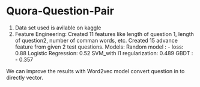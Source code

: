 # Quora-Question-Pair
1. Data set used is avilable on kaggle
2. Feature Engineering: 
Created 11 features like length of question 1, length of question2, number of comman words, etc.
Created 15 advance feature from given 2 test questions.
Models: 
Random model : - loss: 0.88
Logistic Regression: 0.52
SVM_with l1 regularization: 0.489
GBDT : - 0.357

We can improve the results with Word2vec model convert question in to directly vector.

